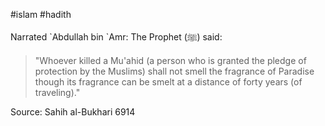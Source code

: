 #islam #hadith 

Narrated \`Abdullah bin \`Amr: The Prophet (ﷺ) said:

> "Whoever killed a Mu'ahid (a person who is granted the pledge of protection by the Muslims) shall not smell the fragrance of Paradise though its fragrance can be smelt at a distance of forty years (of traveling)."

Source: Sahih al-Bukhari 6914
